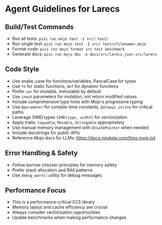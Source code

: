 # Agent Guidelines for Larecs

## Build/Test Commands
- Run all tests: `pixi run mojo test -I src/ test/`
- Run single test: `pixi run mojo test -I src/ test/<filename>.mojo`
- Format code: `pixi run mojo format src test benchmark`
- Generate docs: `pixi run mojo doc -o docs/src/larecs.json src/larecs`

## Code Style
- Use snake_case for functions/variables, PascalCase for types
- Use `fn` for static functions, `def` for dynamic functions
- Prefer `var` for mutable, immutable by default
- Use `inout` parameters for mutation, not return modified values
- Include comprehensive type hints with Mojo's progressive typing
- Use `@parameter` for compile-time constants, `@always_inline` for critical paths
- Leverage SIMD types `SIMD[type, width]` for vectorization
- Apply traits: `Copyable`, `Movable`, `Stringable` appropriately
- Use manual memory management with `UnsafePointer` when needed
- Include docstrings for public APIs
- Reference Mojo docs for LLMs: https://docs.modular.com/llms-mojo.txt

## Error Handling & Safety
- Follow borrow checker principles for memory safety
- Prefer stack allocation and RAII patterns
- Use `debug_warn()` utility for debug messages

## Performance Focus
- This is a performance-critical ECS library
- Memory layout and cache efficiency are crucial
- Always consider vectorization opportunities
- Update benchmarks when making performance changes